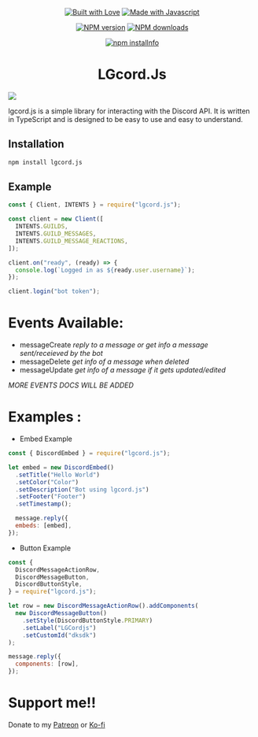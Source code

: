 <div align="center">
  <p> 
    <a href="https://discord.gg/cYJD2Rkb2n" title="Join our Discord Server"><img alt="Built with Love" src="https://forthebadge.com/images/badges/built-with-love.svg"></a>
    <a href="https://discord.gg/cYJD2Rkb2n" title="Join our Discord Server"><img alt="Made with Javascript" src="https://forthebadge.com/images/badges/made-with-javascript.svg"></a>
  </p>
  <p>
    <a href="https://www.npmjs.com/package/lgcord.js"><img src="https://img.shields.io/npm/v/remote-map-cache.svg?maxAge=3600" alt="NPM version" /></a>
    <a href="https://www.npmjs.com/package/lgcord.js"><img src="https://img.shields.io/npm/dt/lgcord.js.svg?maxAge=3600" alt="NPM downloads" /></a>
  </p>
  <p>
    <a href="https://nodei.co/npm/lgcord.js/"><img src="https://nodei.co/npm/lgcord.js.png?downloads=true&stars=true" alt="npm installnfo" /></a>
  </p>
</div>


<h1 align="center">LGcord.Js</h1>

<img src="https://cdn.discordapp.com/attachments/929275625934581820/1028576044162228264/unknown.png" size="30%">

lgcord.js is a simple library for interacting with the Discord API. It is written in TypeScript and is designed to be easy to use and easy to understand.

## Installation

```bash
npm install lgcord.js
```

## Example

```js
const { Client, INTENTS } = require("lgcord.js");

const client = new Client([
  INTENTS.GUILDS,
  INTENTS.GUILD_MESSAGES,
  INTENTS.GUILD_MESSAGE_REACTIONS,
]);

client.on("ready", (ready) => {
  console.log(`Logged in as ${ready.user.username}`);
});

client.login("bot token");
```

# Events Available:

- messageCreate _reply to a message or get info a message sent/receieved by the bot_
- messageDelete _get info of a message when deleted_
- messageUpdate _get info of a message if it gets updated/edited_

_MORE EVENTS DOCS WILL BE ADDED_

# Examples :

- Embed Example

```js
const { DiscordEmbed } = require("lgcord.js");

let embed = new DiscordEmbed()
  .setTitle("Hello World")
  .setColor("Color")
  .setDescription("Bot using lgcord.js")
  .setFooter("Footer")
  .setTimestamp();

  message.reply({
  embeds: [embed],
});
```

- Button Example

```js
const {
  DiscordMessageActionRow,
  DiscordMessageButton,
  DiscordButtonStyle,
} = require("lgcord.js");

let row = new DiscordMessageActionRow().addComponents(
  new DiscordMessageButton()
    .setStyle(DiscordButtonStyle.PRIMARY)
    .setLabel("LGCordjs")
    .setCustomId("dksdk")
);

message.reply({
  components: [row],
});
```

# Support me!!

Donate to my [Patreon](patreon.com/dhananjayme) or [Ko-fi](ko-fi.com/dhananjayme)
